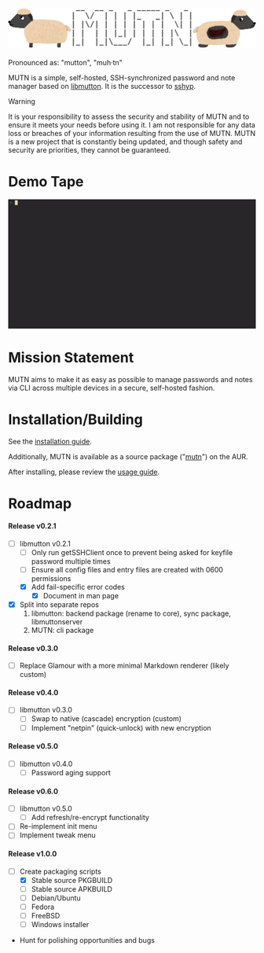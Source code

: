 ![banner](https://raw.githubusercontent.com/rwinkhart/sshyp-labs/main/extra/artwork/MUTN-banner.webp)
---
Pronounced as: "mutton", "muh·tn"

MUTN is a simple, self-hosted, SSH-synchronized password and note manager based on [libmutton](https://github.com/rwinkhart/libmutton). It is the successor to [sshyp](https://github.com/rwinkhart/sshyp).

> [!WARNING]
>It is your responsibility to assess the security and stability of MUTN and to ensure it meets your needs before using it.
>I am not responsible for any data loss or breaches of your information resulting from the use of MUTN.
>MUTN is a new project that is constantly being updated, and though safety and security are priorities, they cannot be guaranteed.

# Demo Tape
![mutn-demo.webp](https://raw.githubusercontent.com/rwinkhart/sshyp-labs/main/extra/mutn-vhs/mutn-demo.webp)

# Mission Statement
MUTN aims to make it as easy as possible to manage passwords and notes via CLI across multiple devices in a secure, self-hosted fashion.

# Installation/Building
See the [installation guide](https://github.com/rwinkhart/MUTN/blob/main/wiki/install.md).

Additionally, MUTN is available as a source package ("[mutn](https://aur.archlinux.org/packages/mutn)") on the AUR.

After installing, please review the [usage guide](https://github.com/rwinkhart/MUTN/blob/main/wiki/usage.md).

# Roadmap
#### Release v0.2.1
- [ ] libmutton v0.2.1
    - [ ] Only run getSSHClient once to prevent being asked for keyfile password multiple times
    - [ ] Ensure all config files and entry files are created with 0600 permissions
    - [x] Add fail-specific error codes
        - [x] Document in man page
- [x] Split into separate repos
    1. libmutton: backend package (rename to core), sync package, libmuttonserver
    3. MUTN: cli package
#### Release v0.3.0
- [ ] Replace Glamour with a more minimal Markdown renderer (likely custom)
#### Release v0.4.0
- [ ] libmutton v0.3.0
    - [ ] Swap to native (cascade) encryption (custom)
    - [ ] Implement "netpin" (quick-unlock) with new encryption
#### Release v0.5.0
- [ ] libmutton v0.4.0
    - [ ] Password aging support
#### Release v0.6.0
- [ ] libmutton v0.5.0
    - [ ] Add refresh/re-encrypt functionality
- [ ] Re-implement init menu
- [ ] Implement tweak menu
#### Release v1.0.0
- [ ] Create packaging scripts
    - [x] Stable source PKGBUILD
    - [ ] Stable source APKBUILD
    - [ ] Debian/Ubuntu
    - [ ] Fedora
    - [ ] FreeBSD
    - [ ] Windows installer
- Hunt for polishing opportunities and bugs
